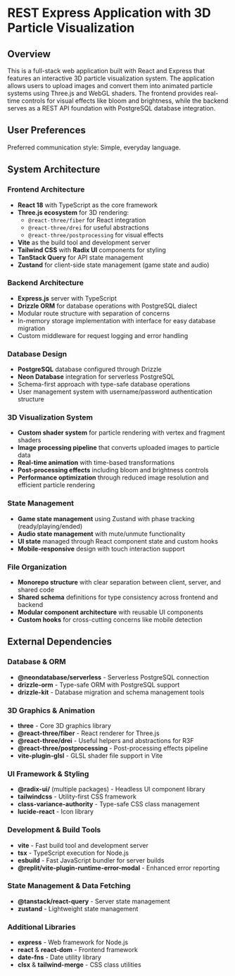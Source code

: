 # REST Express Application with 3D Particle Visualization

## Overview

This is a full-stack web application built with React and Express that features an interactive 3D particle visualization system. The application allows users to upload images and convert them into animated particle systems using Three.js and WebGL shaders. The frontend provides real-time controls for visual effects like bloom and brightness, while the backend serves as a REST API foundation with PostgreSQL database integration.

## User Preferences

Preferred communication style: Simple, everyday language.

## System Architecture

### Frontend Architecture
- **React 18** with TypeScript as the core framework
- **Three.js ecosystem** for 3D rendering:
  - `@react-three/fiber` for React integration
  - `@react-three/drei` for useful abstractions
  - `@react-three/postprocessing` for visual effects
- **Vite** as the build tool and development server
- **Tailwind CSS** with **Radix UI** components for styling
- **TanStack Query** for API state management
- **Zustand** for client-side state management (game state and audio)

### Backend Architecture
- **Express.js** server with TypeScript
- **Drizzle ORM** for database operations with PostgreSQL dialect
- Modular route structure with separation of concerns
- In-memory storage implementation with interface for easy database migration
- Custom middleware for request logging and error handling

### Database Design
- **PostgreSQL** database configured through Drizzle
- **Neon Database** integration for serverless PostgreSQL
- Schema-first approach with type-safe database operations
- User management system with username/password authentication structure

### 3D Visualization System
- **Custom shader system** for particle rendering with vertex and fragment shaders
- **Image processing pipeline** that converts uploaded images to particle data
- **Real-time animation** with time-based transformations
- **Post-processing effects** including bloom and brightness controls
- **Performance optimization** through reduced image resolution and efficient particle rendering

### State Management
- **Game state management** using Zustand with phase tracking (ready/playing/ended)
- **Audio state management** with mute/unmute functionality
- **UI state** managed through React component state and custom hooks
- **Mobile-responsive** design with touch interaction support

### File Organization
- **Monorepo structure** with clear separation between client, server, and shared code
- **Shared schema** definitions for type consistency across frontend and backend
- **Modular component architecture** with reusable UI components
- **Custom hooks** for cross-cutting concerns like mobile detection

## External Dependencies

### Database & ORM
- **@neondatabase/serverless** - Serverless PostgreSQL connection
- **drizzle-orm** - Type-safe ORM with PostgreSQL support
- **drizzle-kit** - Database migration and schema management tools

### 3D Graphics & Animation
- **three** - Core 3D graphics library
- **@react-three/fiber** - React renderer for Three.js
- **@react-three/drei** - Useful helpers and abstractions for R3F
- **@react-three/postprocessing** - Post-processing effects pipeline
- **vite-plugin-glsl** - GLSL shader file support in Vite

### UI Framework & Styling
- **@radix-ui/** (multiple packages) - Headless UI component library
- **tailwindcss** - Utility-first CSS framework
- **class-variance-authority** - Type-safe CSS class management
- **lucide-react** - Icon library

### Development & Build Tools
- **vite** - Fast build tool and development server
- **tsx** - TypeScript execution for Node.js
- **esbuild** - Fast JavaScript bundler for server builds
- **@replit/vite-plugin-runtime-error-modal** - Enhanced error reporting

### State Management & Data Fetching
- **@tanstack/react-query** - Server state management
- **zustand** - Lightweight state management

### Additional Libraries
- **express** - Web framework for Node.js
- **react** & **react-dom** - Frontend framework
- **date-fns** - Date utility library
- **clsx** & **tailwind-merge** - CSS class utilities